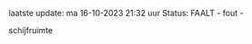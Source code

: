 laatste update: 
ma 16-10-2023 21:32   uur 
Status: FAALT - fout - 
<div class="service R">schijfruimte</div>